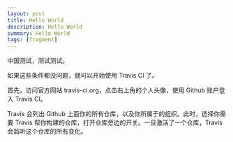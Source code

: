 ```yaml
---
layout: post
title: Hello World
description: Hello World
summary: Hello World
tags: [fragment]
---
```


中国测试，测试测试。

如果这些条件都没问题，就可以开始使用 Travis CI 了。

首先，访问官方网站 travis-ci.org，点击右上角的个人头像，使用 Github 账户登入 Travis CI。

Travis 会列出 Github 上面你的所有仓库，以及你所属于的组织。此时，选择你需要 Travis 帮你构建的仓库，打开仓库旁边的开关。一旦激活了一个仓库，Travis 会监听这个仓库的所有变化。